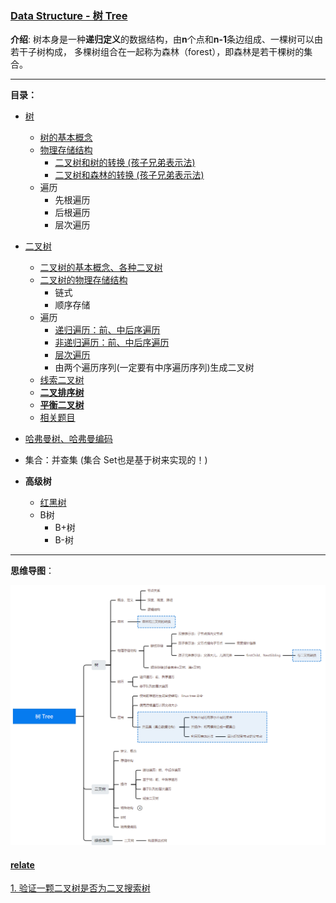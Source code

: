 ### [Data Structure - 树 Tree](#)

**介绍**:  树本身是一种**递归定义**的数据结构，由**n**个点和**n-1**条边组成、一棵树可以由若干子树构成， 多棵树组合在一起称为森林（forest），即森林是若干棵树的集合。

---

**目录：**

* [树](#)
  
  * [树的基本概念](./contents/conception.md)
  * [物理存储结构](./cpp/README.md)
    * [二叉树和树的转换 (孩子兄弟表示法)](./cpp/README.md)
    * [二叉树和森林的转换 (孩子兄弟表示法)](./cpp/README.md)
  * 遍历
    * 先根遍历
    * 后根遍历
    * 层次遍历
* [二叉树](./BinaryTree)
  * [二叉树的基本概念、各种二叉树](./BinaryTree)
  * [二叉树的物理存储结构](./BinaryTree/store.md)
    * 链式
    * 顺序存储
  * 遍历
    * [递归遍历：前、中后序遍历](./BinaryTree/cpp/reverse.md)
    * [非递归遍历：前、中后序遍历](./BinaryTree/cpp/stack_foreach.md)
    * [层次遍历](./BinaryTree/cpp/level.md)
    * 由两个遍历序列(一定要有中序遍历序列)生成二叉树
  * [线索二叉树](./BinaryTree/cpp/clueTree.md)
  * [**二叉排序树**](./BinaryTree/cpp/avl.md)
  * [**平衡二叉树**](./BinaryTree/cpp/avl.md)
  * [相关题目](#relate)
* [哈弗曼树、哈弗曼编码](./cpp/HuffmanTree.md)
* 集合：并查集 (集合 Set也是基于树来实现的！)
* **高级树**
  * [红黑树](./contents/redblacktree.md)
  * B树
    * B+树
    * B-树

  
  


----

**思维导图**：

![image-20230603220921234](./assets/image-20230603220921234.png)







#### [relate](#)

[1. 验证一颗二叉树是否为二叉搜索树](https://leetcode.cn/problems/validate-binary-search-tree/submissions/)
